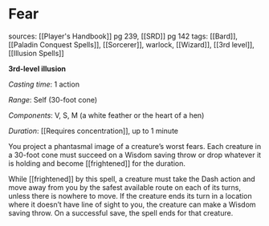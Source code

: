 # Fear
sources: [[Player's Handbook]] pg 239, [[SRD]] pg 142
tags: [[Bard]], [[Paladin Conquest Spells]], [[Sorcerer]], warlock, [[Wizard]], [[3rd level]], [[Illusion Spells]]

**3rd-level illusion**

*Casting time*: 1 action

*Range*: Self (30-foot cone)

*Components*: V, S, M (a white feather or the heart of a hen)

*Duration*: [[Requires concentration]], up to 1 minute

You project a phantasmal image of a creature’s worst fears. Each creature in a 30-foot cone must succeed on a Wisdom saving throw or drop whatever it is holding and become [[frightened]] for the duration.

While [[frightened]] by this spell, a creature must take the Dash action and move away from you by the safest available route on each of its turns, unless there is nowhere to move. If the creature ends its turn in a location where it doesn’t have line of sight to you, the creature can make a Wisdom saving throw. On a successful save, the spell ends for that creature.
